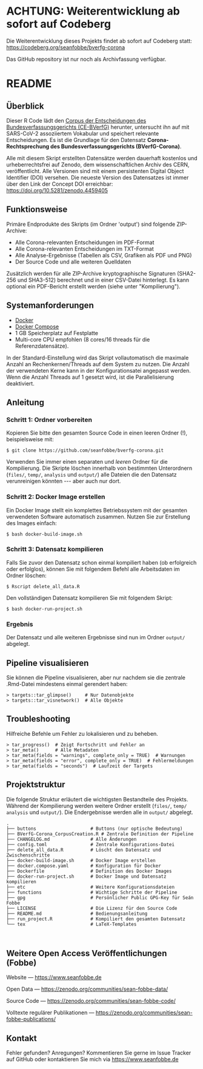 # ACHTUNG: Weiterentwicklung ab sofort auf Codeberg

Die Weiterentwicklung dieses Projekts findet ab sofort auf Codeberg statt: https://codeberg.org/seanfobbe/bverfg-corona

Das GitHub repository ist nur noch als Archivfassung verfügbar.


# README


## Überblick

Dieser R Code lädt den [Corpus der Entscheidungen des Bundesverfassungsgerichts (CE-BVerfG)](https://doi.org/10.5281/zenodo.3902658) herunter, untersucht ihn auf mit SARS-CoV-2 assoziiertem Vokabular und speichert relevante Entscheidungen.  Es ist die Grundlage für den Datensatz **Corona-Rechtsprechung des Bundesverfassungsgerichts (BVerfG-Corona)**.

Alle mit diesem Skript erstellten Datensätze werden dauerhaft kostenlos und urheberrechtsfrei auf Zenodo, dem wissenschaftlichen Archiv des CERN, veröffentlicht. Alle Versionen sind mit einem persistenten Digital Object Identifier (DOI) versehen. Die neueste Version des Datensatzes ist immer über den Link der Concept DOI erreichbar: <https://doi.org/10.5281/zenodo.4459405>




## Funktionsweise

 Primäre Endprodukte des Skripts (im Ordner 'output') sind folgende ZIP-Archive:
 
- Alle Corona-relevanten Entscheidungen im PDF-Format
- Alle Corona-relevanten Entscheidungen im TXT-Format
- Alle Analyse-Ergebnisse (Tabellen als CSV, Grafiken als PDF und PNG)
- Der Source Code und alle weiteren Quelldaten


Zusätzlich werden für alle ZIP-Archive kryptographische Signaturen (SHA2-256 und SHA3-512) berechnet und in einer CSV-Datei hinterlegt. Es kann optional ein PDF-Bericht erstellt werden (siehe unter "Kompilierung").



## Systemanforderungen

- [Docker](https://docs.docker.com/get-docker/)
- [Docker Compose](https://docs.docker.com/compose/install/)
- 1 GB Speicherplatz auf Festplatte
- Multi-core CPU empfohlen (8 cores/16 threads für die Referenzdatensätze). 


In der Standard-Einstellung wird das Skript vollautomatisch die maximale Anzahl an Rechenkernen/Threads auf dem System zu nutzen. Die Anzahl der verwendeten Kerne kann in der Konfigurationsatei angepasst werden. Wenn die Anzahl Threads auf 1 gesetzt wird, ist die Parallelisierung deaktiviert.




## Anleitung


### Schritt 1: Ordner vorbereiten

Kopieren Sie bitte den gesamten Source Code in einen leeren Ordner (!), beispielsweise mit:

```
$ git clone https://github.com/seanfobbe/bverfg-corona.git
```

Verwenden Sie immer einen separaten und *leeren* Ordner für die Kompilierung. Die Skripte löschen innerhalb von bestimmten Unterordnern (`files/`, `temp/`, `analysis` und `output/`) alle Dateien die den Datensatz verunreinigen könnten --- aber auch nur dort.



### Schritt 2: Docker Image erstellen

Ein Docker Image stellt ein komplettes Betriebssystem mit der gesamten verwendeten Software automatisch zusammen. Nutzen Sie zur Erstellung des Images einfach:

```
$ bash docker-build-image.sh
```




### Schritt 3: Datensatz kompilieren

Falls Sie zuvor den Datensatz schon einmal kompiliert haben (ob erfolgreich oder erfolglos), können Sie mit folgendem Befehl alle Arbeitsdaten im Ordner löschen:

```
$ Rscript delete_all_data.R
```

Den vollständigen Datensatz kompilieren Sie mit folgendem Skript:

```
$ bash docker-run-project.sh
```





### Ergebnis

Der Datensatz und alle weiteren Ergebnisse sind nun im Ordner `output/` abgelegt.






## Pipeline visualisieren

Sie können die Pipeline visualisieren, aber nur nachdem sie die zentrale .Rmd-Datei mindestens einmal gerendert haben:

```
> targets::tar_glimpse()     # Nur Datenobjekte
> targets::tar_visnetwork()  # Alle Objekte
```





## Troubleshooting

Hilfreiche Befehle um Fehler zu lokalisieren und zu beheben.

```
> tar_progress()  # Zeigt Fortschritt und Fehler an
> tar_meta()      # Alle Metadaten
> tar_meta(fields = "warnings", complete_only = TRUE)  # Warnungen
> tar_meta(fields = "error", complete_only = TRUE)  # Fehlermeldungen
> tar_meta(fields = "seconds")  # Laufzeit der Targets
```





## Projektstruktur

Die folgende Struktur erläutert die wichtigsten Bestandteile des Projekts. Während der Kompilierung werden weitere Ordner erstellt (`files/`, `temp/` `analysis` und `output/`). Die Endergebnisse werden alle in `output/` abgelegt.

 
``` 
.
├── buttons                    # Buttons (nur optische Bedeutung)
├── BVerfG-Corona_CorpusCreation.R # Zentrale Definition der Pipeline
├── CHANGELOG.md               # Alle Änderungen
├── config.toml                # Zentrale Konfigurations-Datei
├── delete_all_data.R          # Löscht den Datensatz und Zwischenschritte
├── docker-build-image.sh      # Docker Image erstellen
├── docker.compose.yaml        # Konfiguration für Docker
├── Dockerfile                 # Definition des Docker Images
├── docker-run-project.sh      # Docker Image und Datensatz kompilieren
├── etc                        # Weitere Konfigurationsdateien
├── functions                  # Wichtige Schritte der Pipeline
├── gpg                        # Persönlicher Public GPG-Key für Seán Fobbe
├── LICENSE                    # Die Lizenz für den Source Code
├── README.md                  # Bedienungsanleitung
├── run_project.R              # Kompiliert den gesamten Datensatz
└── tex                        # LaTeX-Templates



``` 

 
## Weitere Open Access Veröffentlichungen (Fobbe)

Website — https://www.seanfobbe.de

Open Data  —  https://zenodo.org/communities/sean-fobbe-data/

Source Code  —  https://zenodo.org/communities/sean-fobbe-code/

Volltexte regulärer Publikationen  —  https://zenodo.org/communities/sean-fobbe-publications/




## Kontakt

Fehler gefunden? Anregungen? Kommentieren Sie gerne im Issue Tracker auf GitHub oder kontaktieren Sie mich via https://www.seanfobbe.de

